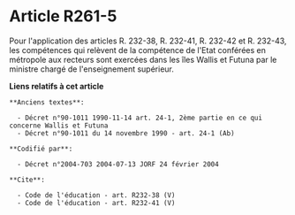# Article R261-5

Pour l'application des articles R. 232-38, R. 232-41, R. 232-42 et R. 232-43, les compétences qui relèvent de la compétence
de l'Etat conférées en métropole aux recteurs sont exercées dans les îles Wallis et Futuna par le ministre chargé de
l'enseignement supérieur.

**Liens relatifs à cet article**

	**Anciens textes**:

	  - Décret n°90-1011 1990-11-14 art. 24-1, 2ème partie en ce qui concerne Wallis et Futuna
	  - Décret n°90-1011 du 14 novembre 1990 - art. 24-1 (Ab)

	**Codifié par**:

	  - Décret n°2004-703 2004-07-13 JORF 24 février 2004

	**Cite**:

	  - Code de l'éducation - art. R232-38 (V)
	  - Code de l'éducation - art. R232-41 (V)
